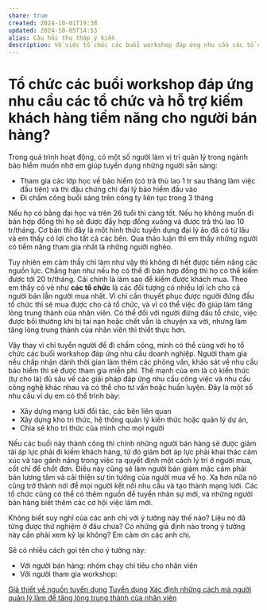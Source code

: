 ```yaml
---
share: true
created: 2024-10-01T19:38
updated: 2024-10-05T14:53
alias: Câu hỏi thu thập ý kiến
description: Về việc tổ chức các buổi workshop đáp ứng nhu cầu các tổ chức và hỗ trợ kiếm khách hàng tiềm năng cho người bán hàng
---
```

# Tổ chức các buổi workshop đáp ứng nhu cầu các tổ chức và hỗ trợ kiếm khách hàng tiềm năng cho người bán hàng?
Trong quá trình hoạt động, có một số người làm vị trí quản lý trong ngành bảo hiểm muốn nhờ em giúp tuyển dụng những người sẵn sàng:
- Tham gia các lớp học về bảo hiểm (có trả thù lao 1 tr sau tháng làm việc đầu tiên) và thi đậu chứng chỉ đại lý bảo hiểm đầu vào
- Đi chấm công buổi sáng trên công ty liên tục trong 3 tháng

Nếu họ có bằng đại học và trên 26 tuổi thì càng tốt. Nếu họ không muốn đi bán hợp đồng thì họ sẽ được đẩy hợp đồng xuống và được trả thù lao 10 tr/tháng. Cơ bản thì đây là một hình thức tuyển dụng đại lý ảo đã có từ lâu và em thấy có lợi cho tất cả các bên. Qua thảo luận thì em thấy những người có tiềm năng tham gia nhất là những người nghèo. 

Tuy nhiên em cảm thấy chỉ làm như vậy thì không đi hết được tiềm năng các nguồn lực. Chẳng hạn như nếu họ có thể đi bán hợp đồng thì họ có thể kiếm được tới 20 tr/tháng. Cái chính là làm sao để kiếm được khách mua. Theo em thấy có vẻ như **các tổ chức** là các đối tượng có nhiều lợi ích cho cả người bán lẫn người mua nhất. Vì chỉ cần thuyết phục được người đứng đầu tổ chức thì sẽ mua được cho cả tổ chức, và vì có thể việc đó giúp làm tăng lòng trung thành của nhân viên. Có thể đối với người đứng đầu tổ chức, việc được bồi thường khi bị tai nạn hoặc chết vẫn là chuyện xa vời, nhưng làm tăng lòng trung thành của nhân viên thì thiết thực hơn.

Vậy thay vì chỉ tuyển người để đi chấm công, mình có thể cùng với họ tổ chức các buổi workshop đáp ứng nhu cầu doanh nghiệp. Người tham gia nếu chấp nhận dành thời gian làm thêm các phỏng vấn, khảo sát về nhu cầu bảo hiểm thì sẽ được tham gia miễn phí. Thế mạnh của em là có kiến thức (tự cho là) đủ sâu về các giải pháp đáp ứng nhu cầu công việc và nhu cầu công nghệ khác nhau và có thể cho tư vấn hoặc huấn luyện. Đây là một số nhu cầu ví dụ em có thể trình bày:
- Xây dựng mạng lưới đối tác, các bên liên quan
- Xây dựng kho tri thức, hệ thống quản lý kiến thức hoặc quản lý dự án,
- Chia sẻ kho tri thức của mình cho mọi người

Nếu các buổi này thành công thì chính những người bán hàng sẽ được giảm tải áp lực phải đi kiếm khách hàng, từ đó giảm bớt áp lực phải khai thác cảm xúc và tạo gánh nặng trong việc ra quyết định một cách lý trí ở người mua, cốt chỉ để chốt đơn. Điều này cũng sẽ làm người bán giảm mặc cảm phải bán lương tâm và cải thiện sự tin tưởng của người mua về họ. Xa hơn nữa nó cũng trở thành nơi để mọi người kết nối nhu cầu và tạo thành mạng lưới. Các tổ chức cũng có thể có thêm nguồn để tuyển nhân sự mới, và những người bán hàng biết thêm các cơ hội việc làm mới.

Không biết suy nghĩ của các anh chị với ý tưởng này thế nào? Liệu nó đã từng được thử nghiệm ở đâu chưa? Có những giả định nào trong ý tưởng này cần phải xem kỹ lại không? Em cảm ơn các anh chị.

Sẽ có nhiều cách gọi tên cho ý tưởng này:
- Với người bán hàng: nhóm chạy chỉ tiêu cho nhân viên
- Với người tham gia workshop:

[Giả thiết về nguồn tuyển dụng](../Gi%E1%BA%A3%20thi%E1%BA%BFt/Gi%E1%BA%A3%20thi%E1%BA%BFt%20v%E1%BB%81%20ngu%E1%BB%93n%20tuy%E1%BB%83n%20d%E1%BB%A5ng.md)
[Tuyển dụng](../T%C3%A0i%20li%E1%BB%87u/B%E1%BA%A3o%20hi%E1%BB%83m/Tuy%E1%BB%83n%20d%E1%BB%A5ng/index.md)
[Xác định những cách mà người quản lý làm để tăng lòng trung thành của nhân viên](./X%C3%A1c%20%C4%91%E1%BB%8Bnh%20nh%E1%BB%AFng%20c%C3%A1ch%20m%C3%A0%20ng%C6%B0%E1%BB%9Di%20qu%E1%BA%A3n%20l%C3%BD%20l%C3%A0m%20%C4%91%E1%BB%83%20t%C4%83ng%20l%C3%B2ng%20trung%20th%C3%A0nh%20c%E1%BB%A7a%20nh%C3%A2n%20vi%C3%AAn.md)

